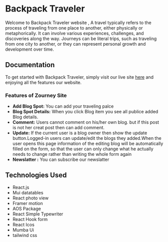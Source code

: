 

# Backpack Traveler

Welcome to Backpack Traveler website , 
A travel typically refers to the process of traveling from one place to another, either physically or metaphorically. It can involve various experiences, challenges, and discoveries along the way. Journeys can be literal trips, such as traveling from one city to another, or they can represent personal growth and development over time.


## Documentation

To get started with Backpack Traveler, simply visit our live site [here](https://book-vibe-80.netlify.app/sing) and enjoying all the features our website.

### Features of Zourney Site

- **Add Blog Spot:** You can add your traveling palce
- **Blog Spot Details:** When you click Blog item you see all publice added Blog details.
- **Comment:** Users cannot comment on his/her own blog. but if this post is not her creat post then can add comment.
- **Update:**   If the current user is a blog owner then show the update button.Logged-in users can update/edit the blogs they added.When the user opens this page information of the editing blog will be automatically filled on the form, so that the user can only change what he actually needs to change rather than writing the whole form again
- **Newslatter :** You can subscribe our newslatter


## Technologies Used

- React.js
- Mui datatables
- React photo view
- Framer motion
- AOS Package
- React Simple Typewriter
- React Hook form
- React Icos 
- Mumba Ui
- tailwind css




